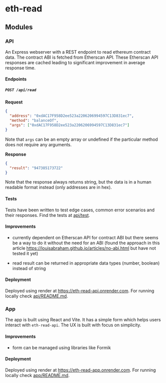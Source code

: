 # eth-read

## Modules

### API

An Express webserver with a REST endpoint to read ethereum contract data. The contract ABI is fetched from Etherscan API. These Etherscan API responses are cached leading to significant improvement in average response time.

#### Endpoints

##### `POST /api/read`

**Request**

```json
{
  "address": "0xdAC17F958D2ee523a2206206994597C13D831ec7",
  "method": "balanceOf",
  "args": ["0xdAC17F958D2ee523a2206206994597C13D831ec7"]
}
```

Note that `args` can be an empty array or undefined if the particular method does not require any arguments.

**Response**

```json
{
  "result": "947385173722"
}
```

Note that the response always returns string, but the data is in a human readable format instead (only addresses are in hex).

#### Tests

Tests have been written to test edge cases, common error scenarios and their responses. Find the tests at [api/test](./api/test).

#### Improvements

- currently dependent on Etherscan API for contract ABI but there seems be a way to do it without the need for an ABI (found the approach in this article https://louisabraham.github.io/articles/no-abi.html but have not tested it yet)

- read result can be returned in appropriate data types (number, boolean) instead of string

#### Deployment

Deployed using render at https://eth-read-api.onrender.com. For running locally check [api/README.md](./api/README.md).

### App

The app is built using React and Vite. It has a simple form which helps users interact with `eth-read-api`. The UX is built with focus on simplicity.

#### Improvements

- form can be managed using libraries like Formik

#### Deployment

Deployed using render at https://eth-read-app.onrender.com. For running locally check [app/README.md](./app/README.md).
